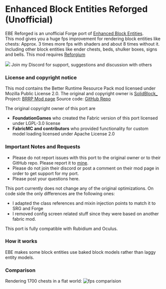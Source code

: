 # Enhanced Block Entities Reforged (Unofficial)
EBE Reforged is an unofficial Forge port of [Enhanced Block Entities](https://legacy.curseforge.com/minecraft/mc-mods/enhanced-block-entities).  
This mod gives you a huge fps improvement for rendering block entities like chests: Approx. 3 times more fps with shaders and about 8 times without it.
Including other block entities like ender chests, beds, shulker boxes, signs and bells.
This mod requires [Reforgium](https://www.curseforge.com/minecraft/mc-mods/reforgium)

[![](https://img.shields.io/discord/1087408974271357040?color=7289DA&label=Discord&logo=discord&logoColor=FFFFFF '')](https://discord.com/invite/TEub2vQfhF) Join my Discord for support, suggestions and discussion with others

### License and copyright notice
This mod contains the Better Runtime Resource Pack mod licensed under Mozilla Public License 2.0. The original and copyright owner is [SolidBlock_](https://legacy.curseforge.com/members/SolidBlock_/projects)
Project: [BRRP Mod page](https://www.curseforge.com/minecraft/mc-mods/better-runtime-resource-pack)
Source code: [GitHub Repo](https://github.com/SolidBlock-cn/BRRP)

The original copyright owner of this port are
- **FoundationGames** who created the Fabric version of this port licensed under LGPL-3.0 license
- **FabricMC and contributors** who provided functionality for custom model loading licensed under Apache License 2.0

### Important Notes and Requests
- Please do not report issues with this port to the original owner or to their GitHub repo. Please report it to [mine](https://github.com/CCr4ft3r/EnhancedBlockEntitiesReforged/issues).
- Please do not join their discord or post a comment on their mod page in order to get support for my port.
- Please post your questions here.

This port currently does not change any of the original optimizations. On code side the only differences are the following ones:

- I adapted the class references and mixin injection points to match it to SRG and Forge
- I removed config screen related stuff since they were based on another fabric mod.

This port is fully compatible with Rubidium and Oculus.

### How it works
EBE makes some block entities use baked block models rather than laggy entity models.

### Comparison
Rendering 1700 chests in a flat world:
![fps comparision](https://i.imgur.com/vFZzhue.png)